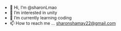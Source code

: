 - 👋 Hi, I’m @sharonLmao
- 👀 I’m interested in unity
- 🌱 I’m currently learning coding
- 📫 How to reach me ... sharonshamay22@gmail.com

<!---
sharonLmao/sharonLmao is a ✨ special ✨ repository because its `README.md` (this file) appears on your GitHub profile.
You can click the Preview link to take a look at your changes.
--->
 
 
